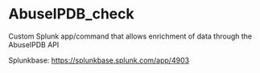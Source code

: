 # AbuseIPDB_check
Custom Splunk app/command that allows enrichment of data through the AbuseIPDB API

Splunkbase: https://splunkbase.splunk.com/app/4903
